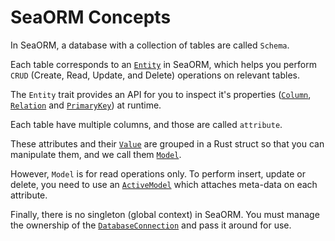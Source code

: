 # SeaORM Concepts

In SeaORM, a database with a collection of tables are called `Schema`.

Each table corresponds to an [`Entity`](/docs/generate-entity/entity-structure#entity) in SeaORM, which helps you perform `CRUD` (Create, Read, Update, and Delete) operations on relevant tables.

The `Entity` trait provides an API for you to inspect it's properties ([`Column`](/docs/generate-entity/entity-structure#column), [`Relation`](/docs/generate-entity/entity-structure#relation) and [`PrimaryKey`](/docs/generate-entity/entity-structure#primary-key)) at runtime.

Each table have multiple columns, and those are called `attribute`.

These attributes and their [`Value`](#) are grouped in a Rust struct so that you can manipulate them, and we call them [`Model`](/docs/generate-entity/entity-structure#model).

However, `Model` is for read operations only. To perform insert, update or delete, you need to use an [`ActiveModel`](/docs/generate-entity/entity-structure#active-model) which attaches meta-data on each attribute.

Finally, there is no singleton (global context) in SeaORM. You must manage the ownership of the [`DatabaseConnection`](#) and pass it around for use.